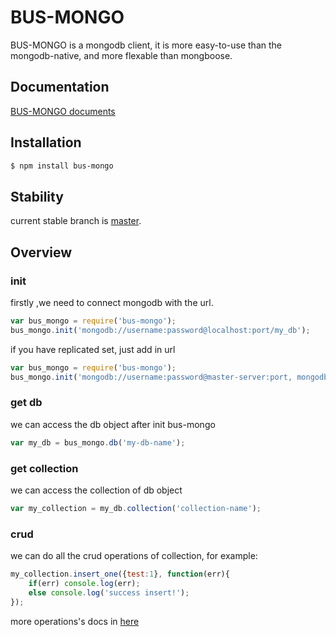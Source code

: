 # BUS-MONGO
BUS-MONGO is a mongodb client, it is more easy-to-use than the mongodb-native, and more flexable than mongboose.

## Documentation
[BUS-MONGO documents](https://github.com/wyTrivail/bus-mongo/tree/master/docs)

## Installation
```sh
$ npm install bus-mongo
```

## Stability
current stable branch is [master](https://github.com/wyTrivail/bus-mongo/tree/master).

## Overview
### init
firstly ,we need to connect mongodb with the url.

```js
var bus_mongo = require('bus-mongo');
bus_mongo.init('mongodb://username:password@localhost:port/my_db');
```

if you have replicated set, just add in url

```js
var bus_mongo = require('bus-mongo');
bus_mongo.init('mongodb://username:password@master-server:port, mongodb://username:password@slave-server:port/my-db-name');
```

### get db
we can access the db object after init bus-mongo

```js
var my_db = bus_mongo.db('my-db-name');
```

### get collection
we can access the collection of db object

```js
var my_collection = my_db.collection('collection-name');
```

### crud
we can do all the crud operations of collection, for example:

```js
my_collection.insert_one({test:1}, function(err){
    if(err) console.log(err);
    else console.log('success insert!');
});
```

more operations's docs in [here](https://github.com/wyTrivail/bus-mongo/tree/master/docs)
